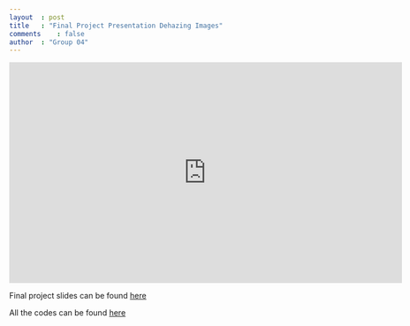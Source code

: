 ```yaml
---
layout	: post
title	: "Final Project Presentation Dehazing Images"
comments	: false
author	: "Group 04"
---
```

<iframe width="711" height="400" src="https://www.youtube.com/embed/FtUTXFqiSU8" frameborder="0" allow="accelerometer; autoplay; encrypted-media; gyroscope; picture-in-picture" allowfullscreen></iframe>

Final project slides can be found [here](https://github.com/Kaustubh1Verma/CS671_Deep-Learning_2019/blob/master/Project/final-presentation-dehazing-images.pdf)

All the codes can be found [here](https://github.com/Kaustubh1Verma/CS671_Deep-Learning_2019/tree/master/Project)
